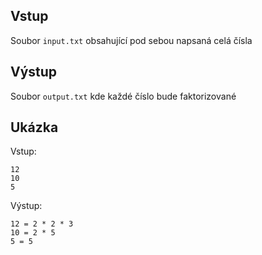## Vstup
Soubor `input.txt` obsahující pod sebou napsaná celá čísla

## Výstup
Soubor `output.txt` kde každé číslo bude faktorizované

## Ukázka

Vstup:

	12
	10
	5

Výstup:

	12 = 2 * 2 * 3
	10 = 2 * 5
	5 = 5
